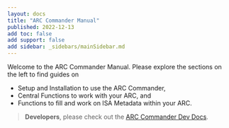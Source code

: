 ```yaml
---
layout: docs
title: "ARC Commander Manual"
published: 2022-12-13
add toc: false
add support: false
add sidebar: _sidebars/mainSidebar.md
---
```


Welcome to the ARC Commander Manual. 
Please explore the sections on the left to find guides on

- Setup and Installation to use the ARC Commander,
- Central Functions to work with your ARC, and
- Functions to fill and work on ISA Metadata within your ARC.

> **Developers**, please check out the [ARC Commander Dev Docs](https://nfdi4plants.github.io/arcCommander-docs/).
